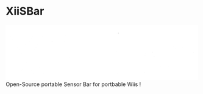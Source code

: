 # XiiSBar
<img src="images/XiiSBar_logo.png" />
Open-Source portable Sensor Bar for portbable Wiis !
